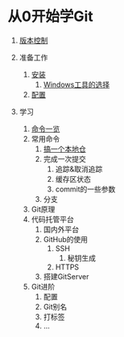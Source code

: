 # 从0开始学Git

1. [版本控制](File/1-1版本控制简单介绍.md)

1. 准备工作
   1. [安装](File/2-1Git的安装.md)
      1. [Windows工具的选择](File/2-1-1Windows工具的选择.md)
   2. [配置](File/2-2必须的配置.md)

1. 学习
   1. [命令一览](File/3-1命令一览.md)
   2. 常用命令
      1. [搞一个本地仓](File/3-1搞一个本地仓.md)
      2. 完成一次提交
         1. 追踪&取消追踪
         2. 缓存区状态
         3. commit的一些参数
      3. 分支
   3. Git原理
   4. 代码托管平台
      1. 国内外平台
      2. GitHub的使用
         1. SSH
            1. 秘钥生成
         2. HTTPS
      3. 搭建GitServer
   5. Git进阶
      1. 配置
      2. Git别名
      3. 打标签
      4. ...
